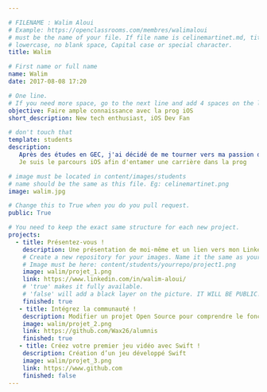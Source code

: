 ```yaml
---

# FILENAME : Walim Aloui
# Example: https://openclassrooms.com/membres/walimaloui
# must be the name of your file. If file name is celinemartinet.md, title is celinemartinet.
# lowercase, no blank space, Capital case or special character.
title: Walim

# First name or full name
name: Walim
date: 2017-08-08 17:20

# One line.
# If you need more space, go to the next line and add 4 spaces on the left, as in 'description'.
objective: Faire ample connaissance avec la prog iOS
short_description: New tech enthusiast, iOS Dev Fan

# don't touch that
template: students
description:
   Après des études en GEC, j'ai décidé de me tourner vers ma passion de toujours : les New tech.
   Je suis le parcours iOS afin d'entamer une carrière dans la prog

# image must be located in content/images/students
# name should be the same as this file. Eg: celinemartinet.png
image: walim.jpg

# Change this to True when you do you pull request.
public: True

# You need to keep the exact same structure for each new project.
projects:
  - title: Présentez-vous !
    description: Une présentation de moi-même et un lien vers mon LinkedIn.
    # Create a new repository for your images. Name it the same as your nickname and profile picture.
    # Image must be here: content/students/yourrepo/project1.png
    image: walim/projet_1.png
    link: https://www.linkedin.com/in/walim-aloui/
    # 'true' makes it fully available.
    # 'false' will add a black layer on the picture. IT WILL BE PUBLIC!
    finished: true
   - title: Intégrez la communauté !
    description: Modifier un projet Open Source pour comprendre le fonctionnement de Git, de Github et des pull requests. 
    image: walim/projet_2.png
    link: https://github.com/Wax26/alumnis
    finished: true
   - title: Créez votre premier jeu vidéo avec Swift !
    description: Création d’un jeu développé Swift
    image: walim/projet_3.png
    link: https://www.github.com
    finished: false
---
```

